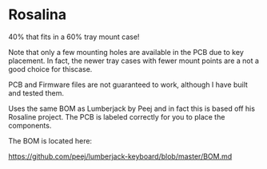 # Rosalina

40% that fits in a 60% tray mount case! 

Note that only a few mounting holes are available in the PCB due to key placement. In fact, the newer tray cases with fewer mount points are a not a good choice for thiscase.

PCB and Firmware files are not guaranteed to work, although I have built and tested them.

Uses the same BOM as Lumberjack by Peej and in fact this is based off his Rosaline project. The PCB is labeled correctly for you to place the components.

The BOM is located here:

https://github.com/peej/lumberjack-keyboard/blob/master/BOM.md
